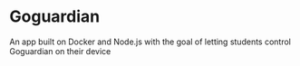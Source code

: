 # Goguardian
An app built on Docker and Node.js with the goal of letting students control Goguardian on their device

